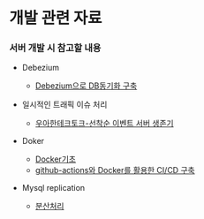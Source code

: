 # 개발 관련 자료

### 서버 개발 시 참고할 내용

* Debezium
  * [Debezium으로 DB동기화 구축](https://medium.com/uplusdevu/debezium%EC%9C%BC%EB%A1%9C-db-synchronization-%EA%B5%AC%EC%B6%95%ED%95%98%EA%B8%B0-1b6fba73010f)

* 일시적인 트래픽 이슈 처리
  * [우아한테크토크-선착순 이벤트 서버 생존기](https://youtu.be/MTSn93rNPPE?si=0TpO_e-vAo2mVEMj)

* Doker
  * [Docker기초](https://www.youtube.com/watch?v=hWPv9LMlme8)
  * [github-actions와 Docker를 활용한 CI/CD 구축](https://velog.io/@leeeeeyeon/Github-Actions%EA%B3%BC-Docker%EC%9D%84-%ED%99%9C%EC%9A%A9%ED%95%9C-CICD-%EA%B5%AC%EC%B6%95)
* Mysql replication
  * [분산처리](https://velog.io/@hyunho058/Mysql-%EB%B6%84%EC%82%B0%EC%B2%98%EB%A6%ACReplication-with-docker) 
